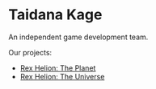 # Taidana Kage

An independent game development team.

Our projects:
- [Rex Helion: The Planet](https://taidanakage.github.io/RexHelion/)
- [Rex Helion: The Universe](https://taidanakage.github.io/RexHelion2/)

